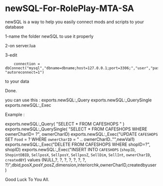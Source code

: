 # newSQL-For-RolePlay-MTA-SA
newSQL  is a way to help you easily connect mods and scripts to your database

1-name the folder newSQL to use it properly

2-on server.lua

3-edit 

		connection = dbConnect("mysql","dbname=dbname;host=127.0.0.1;port=3306;","user","pass", "autoreconnect=1")

to your data 

Done.

you can use this :
exports.newSQL:_Query
exports.newSQL:_QuerySingle
exports.newSQL:_Exec

Example :

exports.newSQL:_Query( "SELECT * FROM CAFESHOPS " )
exports.newSQL:_QuerySingle( "SELECT * FROM CAFESHOPS WHERE ownerCharID= ?", ownerCharID)
exports.newSQL:_Exec("UPDATE `CAFESHOPS` SET `Food` = ? WHERE `ownerCharID` = " .. ownerCharID.."",newVal1)
exports.newSQL:_Exec("DELETE FROM CAFESHOPS WHERE shopID=?", shopID)
exports.newSQL:_Exec("INSERT INTO `CAFESHOPS` (`shopID`, `ShopintDBID`, `SellposX`, `SellposY`, `SellposZ`, `SellDim`, `SellInt`, `ownerCharID`, `createdBY`) values (NULL,?, ?, ?, ?, ?, ?, ?, ?)",dbid,posX,posY,posZ,dimension,interiorchk,ownerCharID,createdbyuser)

Good Luck To You All.
